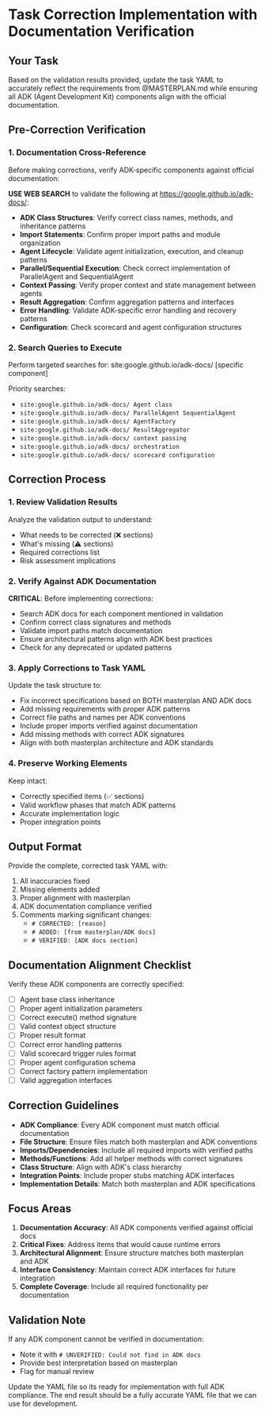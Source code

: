 # Task Correction Implementation with Documentation Verification

## Your Task
Based on the validation results provided, update the task YAML to accurately reflect the requirements from @MASTERPLAN.md while ensuring all ADK (Agent Development Kit) components align with the official documentation.

## Pre-Correction Verification

### 1. Documentation Cross-Reference
Before making corrections, verify ADK-specific components against official documentation:

**USE WEB SEARCH** to validate the following at https://google.github.io/adk-docs/:
- **ADK Class Structures**: Verify correct class names, methods, and inheritance patterns
- **Import Statements**: Confirm proper import paths and module organization
- **Agent Lifecycle**: Validate agent initialization, execution, and cleanup patterns
- **Parallel/Sequential Execution**: Check correct implementation of ParallelAgent and SequentialAgent
- **Context Passing**: Verify proper context and state management between agents
- **Result Aggregation**: Confirm aggregation patterns and interfaces
- **Error Handling**: Validate ADK-specific error handling and recovery patterns
- **Configuration**: Check scorecard and agent configuration structures

### 2. Search Queries to Execute
Perform targeted searches for:
site:google.github.io/adk-docs/ [specific component]

Priority searches:
- `site:google.github.io/adk-docs/ Agent class`
- `site:google.github.io/adk-docs/ ParallelAgent SequentialAgent`
- `site:google.github.io/adk-docs/ AgentFactory`
- `site:google.github.io/adk-docs/ ResultAggregator`
- `site:google.github.io/adk-docs/ context passing`
- `site:google.github.io/adk-docs/ orchestration`
- `site:google.github.io/adk-docs/ scorecard configuration`

## Correction Process

### 1. Review Validation Results
Analyze the validation output to understand:
- What needs to be corrected (❌ sections)
- What's missing (⚠️ sections)
- Required corrections list
- Risk assessment implications

### 2. Verify Against ADK Documentation
**CRITICAL**: Before implementing corrections:
- Search ADK docs for each component mentioned in validation
- Confirm correct class signatures and methods
- Validate import paths match documentation
- Ensure architectural patterns align with ADK best practices
- Check for any deprecated or updated patterns

### 3. Apply Corrections to Task YAML
Update the task structure to:
- Fix incorrect specifications based on BOTH masterplan AND ADK docs
- Add missing requirements with proper ADK patterns
- Correct file paths and names per ADK conventions
- Include proper imports verified against documentation
- Add missing methods with correct ADK signatures
- Align with both masterplan architecture and ADK standards

### 4. Preserve Working Elements
Keep intact:
- Correctly specified items (✅ sections)
- Valid workflow phases that match ADK patterns
- Accurate implementation logic
- Proper integration points

## Output Format

Provide the complete, corrected task YAML with:
1. All inaccuracies fixed
2. Missing elements added
3. Proper alignment with masterplan
4. ADK documentation compliance verified
5. Comments marking significant changes:
   - `# CORRECTED: [reason]`
   - `# ADDED: [from masterplan/ADK docs]`
   - `# VERIFIED: [ADK docs section]`

## Documentation Alignment Checklist

Verify these ADK components are correctly specified:
- [ ] Agent base class inheritance
- [ ] Proper agent initialization parameters
- [ ] Correct execute() method signature
- [ ] Valid context object structure
- [ ] Proper result format
- [ ] Correct error handling patterns
- [ ] Valid scorecard trigger rules format
- [ ] Proper agent configuration schema
- [ ] Correct factory pattern implementation
- [ ] Valid aggregation interfaces

## Correction Guidelines

- **ADK Compliance**: Every ADK component must match official documentation
- **File Structure**: Ensure files match both masterplan and ADK conventions
- **Imports/Dependencies**: Include all required imports with verified paths
- **Methods/Functions**: Add all helper methods with correct signatures
- **Class Structure**: Align with ADK's class hierarchy
- **Integration Points**: Include proper stubs matching ADK interfaces
- **Implementation Details**: Match both masterplan and ADK specifications

## Focus Areas

1. **Documentation Accuracy**: All ADK components verified against official docs
2. **Critical Fixes**: Address items that would cause runtime errors
3. **Architectural Alignment**: Ensure structure matches both masterplan and ADK
4. **Interface Consistency**: Maintain correct ADK interfaces for future integration
5. **Complete Coverage**: Include all required functionality per documentation

## Validation Note
If any ADK component cannot be verified in documentation:
- Note it with `# UNVERIFIED: Could not find in ADK docs`
- Provide best interpretation based on masterplan
- Flag for manual review

Update the YAML file so its ready for implementation with full ADK compliance. The end result should be a fully accurate YAML file that we can use for development. 